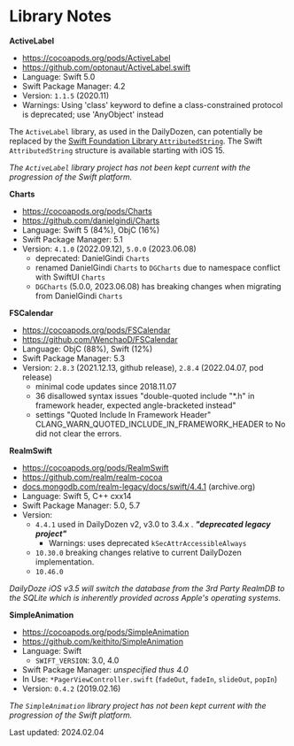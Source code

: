# Library Notes

**ActiveLabel**

- <https://cocoapods.org/pods/ActiveLabel>
- <https://github.com/optonaut/ActiveLabel.swift>
- Language: Swift 5.0
- Swift Package Manager: 4.2
- Version: `1.1.5` (2020.11)
- Warnings: Using 'class' keyword to define a class-constrained protocol is deprecated; use 'AnyObject' instead

The `ActiveLabel` library, as used in the DailyDozen, can potentially be replaced by the [Swift Foundation Library `AttributedString`](https://developer.apple.com/documentation/foundation/attributedstring).  The Swift `AttributedString` structure is available starting with iOS 15.

_The `ActiveLabel` library project has not been kept current with the progression of the Swift platform._

**Charts**

- <https://cocoapods.org/pods/Charts>
- <https://github.com/danielgindi/Charts>
- Language: Swift 5 (84%), ObjC (16%)
- Swift Package Manager: 5.1
- Version: `4.1.0` (2022.09.12), `5.0.0` (2023.06.08)
    - deprecated: DanielGindi `Charts` 
    - renamed DanielGindi `Charts` to `DGCharts` due to namespace conflict with SwiftUI `Charts`
    - `DGCharts` (5.0.0, 2023.06.08) has breaking changes when migrating from DanielGindi `Charts`

**FSCalendar**

- <https://cocoapods.org/pods/FSCalendar>
- <https://github.com/WenchaoD/FSCalendar>
- Language: ObjC (88%), Swift (12%) 
- Swift Package Manager: 5.3
- Version: `2.8.3` (2021.12.13, github release), `2.8.4` (2022.04.07, pod release)
    - minimal code updates since 2018.11.07
    - 36 disallowed syntax issues "double-quoted include "*.h" in framework header, expected angle-bracketed instead"
    - settings "Quoted Include In Framework Header" CLANG_WARN_QUOTED_INCLUDE_IN_FRAMEWORK_HEADER to No did not clear the errors.

**RealmSwift**

- <https://cocoapods.org/pods/RealmSwift>
- <https://github.com/realm/realm-cocoa>
- [docs.mongodb.com/realm-legacy/docs/swift/4.4.1](https://web.archive.org/web/20210413131317/https://docs.mongodb.com/realm-legacy/docs/swift/4.4.1/index.html) (archive.org)
- Language: Swift 5, C++ cxx14
- Swift Package Manager: 5.0, 5.7
- Version:
    - `4.4.1` used in DailyDozen v2, v3.0 to 3.4.x . _**"deprecated legacy project"**_
        - Warnings: uses deprecated `kSecAttrAccessibleAlways`
    - `10.30.0` breaking changes relative to current DailyDozen implementation.
    - `10.46.0`

_DailyDoze iOS v3.5 will switch the database from the 3rd Party RealmDB to the SQLite which is inherently provided across Apple's operating systems._

**SimpleAnimation**

- <https://cocoapods.org/pods/SimpleAnimation>
- <https://github.com/keithito/SimpleAnimation>
- Language: Swift
    - `SWIFT_VERSION`: 3.0, 4.0
- Swift Package Manager: _unspecified thus 4.0_
- In Use: `*PagerViewController.swift` (`fadeOut`, `fadeIn`, `slideOut`, `popIn`)
- Version: `0.4.2` (2019.02.16)

_The `SimpleAnimation` library project has not been kept current with the progression of the Swift platform._

Last updated: 2024.02.04